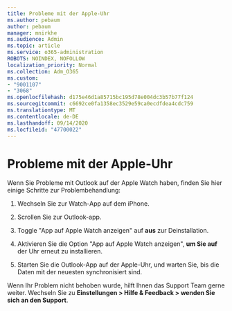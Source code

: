 ```yaml
---
title: Probleme mit der Apple-Uhr
ms.author: pebaum
author: pebaum
manager: mnirkhe
ms.audience: Admin
ms.topic: article
ms.service: o365-administration
ROBOTS: NOINDEX, NOFOLLOW
localization_priority: Normal
ms.collection: Adm_O365
ms.custom:
- "9001107"
- "3068"
ms.openlocfilehash: d175e46d1a85715bc195d78e004dc3b57b77f124
ms.sourcegitcommit: c6692ce0fa1358ec3529e59ca0ecdfdea4cdc759
ms.translationtype: MT
ms.contentlocale: de-DE
ms.lasthandoff: 09/14/2020
ms.locfileid: "47700022"
---
```

# <a name="trouble-with-the-apple-watch"></a>Probleme mit der Apple-Uhr

Wenn Sie Probleme mit Outlook auf der Apple Watch haben, finden Sie hier einige Schritte zur Problembehandlung: 

1. Wechseln Sie zur Watch-App auf dem iPhone.

2. Scrollen Sie zur Outlook-app.

3. Toggle "App auf Apple Watch anzeigen" auf **aus** zur Deinstallation.

4. Aktivieren Sie die Option "App auf Apple Watch anzeigen", **um Sie auf** der Uhr erneut zu installieren.

5. Starten Sie die Outlook-App auf der Apple-Uhr, und warten Sie, bis die Daten mit der neuesten synchronisiert sind. 

Wenn Ihr Problem nicht behoben wurde, hilft Ihnen das Support Team gerne weiter. Wechseln Sie zu **Einstellungen > Hilfe & Feedback > wenden Sie sich an den Support**. 